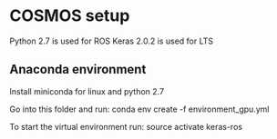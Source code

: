 # COSMOS setup

Python 2.7 is used for ROS
Keras 2.0.2 is used for LTS

## Anaconda environment

Install miniconda for linux and python 2.7

Go into this folder and run:
  conda env create -f environment_gpu.yml

To start the virtual environment run:
  source activate keras-ros
